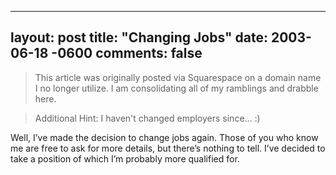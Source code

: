 
---
layout: post
title: "Changing Jobs"
date: 2003-06-18 -0600
comments: false
---

> This article was originally posted via Squarespace on a domain name I no longer utilize.  I am consolidating all of my ramblings and drabble here.

> Additional Hint:  I haven't changed employers since... :)

Well, I’ve made the decision to change jobs again. Those of you who know me are free to ask for more details, but there’s nothing to tell. I’ve decided to take a position of which I’m probably more qualified for.